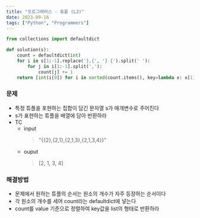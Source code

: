 ```yaml
---
title: "프로그래머스 - 튜플 (L2)"
date: 2023-09-16
tags: ["Python", "Programmers"]
---
```


```python
from collections import defaultdict

def solution(s):
    count = defaultdict(int)
    for i in s[1:-1].replace('},{', '} {').split(' '):
        for j in i[1:-1].split(','):
            count[j] += 1
    return [int(i[0]) for i in sorted(count.items(), key=lambda x: x[1], reverse=True)]
```

### 문제

- 특정 튜플을 포현하는 집합이 담긴 문자열 s가 매개변수로 주어진다
- s가 표현하는 튜플을 배열에 담아 반환하라
- TC
  - input
    > "{{2},{2,1},{2,1,3},{2,1,3,4}}"
  - ouput
    > [2, 1, 3, 4]

### 해결방법

- 문제에서 원하는 튜플의 순서는 원소의 개수가 자주 등장하는 순서이다
- 각 원소의 개수를 세어 count라는 defaultdict에 넣는다
- count를 value 기준으로 정렬하여 key값을 list의 형태로 반환하라
